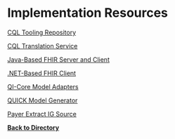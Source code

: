 Implementation Resources
========================

[CQL Tooling Repository](https://github.com/cqframework/clinical_quality_language)

[CQL Translation Service](https://github.com/mitre/cql-translation-service)

[Java-Based FHIR Server and Client](http://hapifhir.io/)

[.NET-Based FHIR Client](https://github.com/ewoutkramer/fhir-net-api)

[QI-Core Model Adapters](https://github.com/cqframework/qicore_model)

[QUICK Model Generator](https://github.com/cqframework/FhirProfileTools)

[Payer Extract IG Source](https://github.com/cqframework/payerextract)


[**Back to Directory** ](https://howardedidin.github.io/Mini-Connectathon/)
